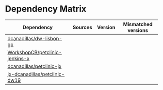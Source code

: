 # Dependency Matrix

Dependency | Sources | Version | Mismatched versions
---------- | ------- | ------- | -------------------
[dcanadillas/dw-lisbon-go](https://github.com/dcanadillas/dw-lisbon-go.git) |  | []() | 
[WorkshopCB/petclinic-jenkins-x](https://github.com/WorkshopCB/petclinic-jenkins-x.git) |  | []() | 
[dcanadillas/petclinic-jx](https://github.com/dcanadillas/petclinic-jx.git) |  | []() | 
[jx-dcanadillas/petclinic-dw19](https://github.com/jx-dcanadillas/petclinic-dw19.git) |  | []() | 
